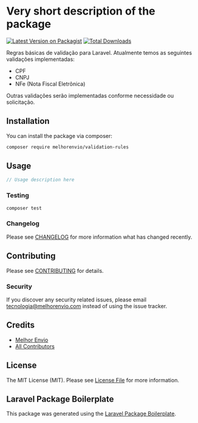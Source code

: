 # Very short description of the package

[![Latest Version on Packagist](https://img.shields.io/packagist/v/melhorenvio/validation-rules.svg?style=flat-square)](https://packagist.org/packages/melhorenvio/validation-rules)
[![Total Downloads](https://img.shields.io/packagist/dt/melhorenvio/validation-rules.svg?style=flat-square)](https://packagist.org/packages/melhorenvio/validation-rules)

Regras básicas de validação para Laravel. Atualmente temos as seguintes validações implementadas:

- CPF
- CNPJ
- NFe (Nota Fiscal Eletrônica)

Outras validações serão implementadas conforme necessidade ou solicitação.

## Installation

You can install the package via composer:

```bash
composer require melhorenvio/validation-rules
```

## Usage

``` php
// Usage description here
```

### Testing

``` bash
composer test
```

### Changelog

Please see [CHANGELOG](CHANGELOG.md) for more information what has changed recently.

## Contributing

Please see [CONTRIBUTING](CONTRIBUTING.md) for details.

### Security

If you discover any security related issues, please email tecnologia@melhorenvio.com instead of using the issue tracker.

## Credits

- [Melhor Envio](https://github.com/melhorenvio)
- [All Contributors](../../contributors)

## License

The MIT License (MIT). Please see [License File](LICENSE.md) for more information.

## Laravel Package Boilerplate

This package was generated using the [Laravel Package Boilerplate](https://laravelpackageboilerplate.com).
